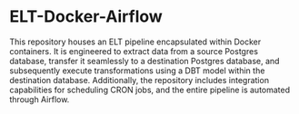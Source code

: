 # ELT-Docker-Airflow

This repository houses an ELT pipeline encapsulated within Docker containers. It is engineered to extract data from a source Postgres database, transfer it seamlessly to a destination Postgres database, and subsequently execute transformations using a DBT model within the destination database. Additionally, the repository includes integration capabilities for scheduling CRON jobs, and the entire pipeline is automated through Airflow.
